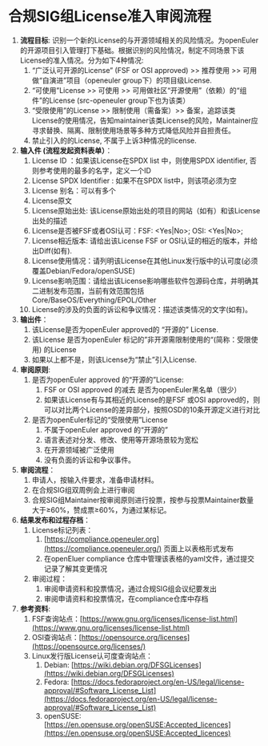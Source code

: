 # 合规SIG组License准入审阅流程

1. **流程目标**: 识别一个新的License的与开源领域相关的风险情况。为openEuler的开源项目引入管理打下基础。根据识别的风险情况，制定不同场景下该License的准入情况。分为如下4种情况:
    1. “广泛认可开源的License” (FSF or OSI approved) >> 推荐使用 >> 可用做“自演进”项目（openeuler group下）的项目级License.
    2. “可使用”License >> 可使用 >> 可用做社区“开源使用”（依赖）的“组件”的License (src-openeuler group下也为该类）
    3. “受限使用”的License >> 限制使用（需备案）>> 备案，追踪该类License的使用情况，告知maintainer该类License的风险，Maintainer应寻求替换、隔离、限制使用场景等多种方式降低风险并自担责任。
    4. 禁止引入的的License, 不属于上诉3种情况的license.
2. **输入件 (流程发起资料表单）**：
    1. License ID ：如果该License在SPDX list 中，则使用SPDX identifier, 否则参考使用的最多的名字，定义一个ID
    2. License SPDX Identifier : 如果不在SPDX list中，则该项必须为空 
    3. License 别名：可以有多个
    4. License原文
    5. License原始出处: 该License原始出处的项目的网站（如有）和该License出处的描述 
    6. License是否被FSF或者OSI认可：FSF: <Yes|No>; OSI: <Yes|No>;
    7. License相近版本: 请给出该License FSF or OSI认证的相近的版本，并给出Diff(如有).
    8. License使用情况：请列明该License在其他Linux发行版中的认可度(必须覆盖Debian/Fedora/openSUSE)
    9. License影响范围：请给出该License影响哪些软件包源码仓库，并明确其二进制发布范围，当前有效范围包括Core/BaseOS/Everything/EPOL/Other
    10. License的涉及的负面的诉讼和争议情况：描述该类情况的文字(如有)。
3. **输出件**：
    1. 该License是否为openEuler approved的 “开源的” License.
    2. 该License 是否为openEuler 标记的”非开源需限制使用的“(简称：受限使用) 的License
    3. 如果以上都不是，则该License为“禁止”引入License.
4. **审阅原则**:
    1. 是否为openEuler approved 的“开源的”License: 
        1. FSF or OSI approved 的减去 是否为openEuler黑名单（很少）
        2. 如果该License有与其相近的License的是FSF 或OSI approved的，则可以对比两个License的差异部分，按照OSD的10条开源定义进行对比
    2. 是否为openEuler标记的“受限使用”License
        1. 不属于openEuler approved 的“开源的”
        2. 语言表述对分发、修改、使用等开源场景较为宽松
        3. 在开源领域被广泛使用
        4. 没有负面的诉讼和争议事件。
5. **审阅流程**：
    1. 申请人，按输入件要求，准备申请材料。
    2. 在合规SIG组双周例会上进行审阅
    3. 合规SIG组Maintainer按审阅原则进行投票，按参与投票Maintainer数量大于≥60%，赞成票≥60%，为通过某标记。
6. **结果发布和过程存档**：
    1. License标记列表：
        1. [https://compliance.openeuler.org](https://compliance.openeuler.org/) 页面上以表格形式发布
        2. 在openEluer compliance 仓库中管理该表格的yaml文件，通过提交记录了解其变更情况
    2. 审阅过程：
        1. 审阅申请资料和投票情况，通过合规SIG组会议纪要发出
        2. 审阅申请资料和投票情况，在compliance仓库中存档
7. **参考资料**:
    1. FSF查询站点：[https://www.gnu.org/licenses/license-list.html](https://www.gnu.org/licenses/license-list.html)
    2. OSI查询站点：[https://opensource.org/licenses](https://opensource.org/licenses/)
    3. Linux发行版License认可度查询站点：
        1. Debian: [https://wiki.debian.org/DFSGLicenses](https://wiki.debian.org/DFSGLicenses)
        2. Fedora: [https://docs.fedoraproject.org/en-US/legal/license-approval/#Software_License_List](https://docs.fedoraproject.org/en-US/legal/license-approval/#Software_License_List)
        3. openSUSE: [https://en.opensuse.org/openSUSE:Accepted_licences](https://en.opensuse.org/openSUSE:Accepted_licences)
